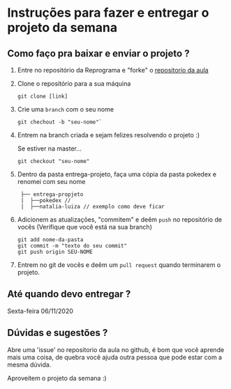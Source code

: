
# Instruções para fazer e entregar o projeto da semana

## Como faço pra baixar e enviar o projeto ?

1. Entre no repositório da Reprograma e "forke" o [repositorio da aula](https://github.com/reprograma/On8-projeto-III)

2. Clone o repositório para a sua máquina

   ```
   git clone [link]
   ```

3. Crie uma `branch` com o seu nome

   ```
   git chechout -b "seu-nome"`
   ```

4. Entrem na branch criada e sejam felizes resolvendo o projeto :)

   Se estiver na master...

   ```
   git checkout "seu-nome"
   ```

5. Dentro da pasta entrega-projeto, faça uma cópia da pasta pokedex e renomei com seu nome
   ```
    ├── entrega-propjeto
    |  ├──pokedex // 
    |  ├──natalia-luiza // exemplo como deve ficar
   ```

6. Adicionem as atualizações, "commitem" e deêm `push` no repositório de vocês
   (Verifique que você está na sua branch)

   ```
   git add nome-da-pasta 
   git commit -m "texto do seu commit"
   git push origin SEU-NOME
   ```

7. Entrem no git de vocês e deêm um `pull request` quando terminarem o projeto.

## Até quando devo entregar ?

Sexta-feira 06/11/2020

## Dúvidas e sugestões ?

Abre uma 'issue' no repositorio da aula no github, é bom que você aprende mais uma coisa,  de quebra você ajuda outra pessoa que pode estar com a mesma dúvida. 

Aproveitem o projeto da semana :)

